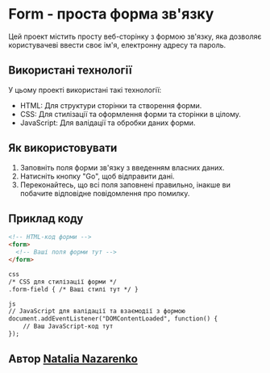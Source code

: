 # Form - проста форма зв'язку

Цей проект містить просту веб-сторінку з формою зв'язку, яка дозволяє користувачеві ввести своє ім'я, електронну адресу та пароль.

## Використані технології

У цьому проекті використані такі технології:

- HTML: Для структури сторінки та створення форми.
- CSS: Для стилізації та оформлення форми та сторінки в цілому.
- JavaScript: Для валідації та обробки даних форми.

## Як використовувати

1. Заповніть поля форми зв'язку з введенням власних даних.
2. Натисніть кнопку "Go", щоб відправити дані.
3. Переконайтесь, що всі поля заповнені правильно, інакше ви побачите відповідне повідомлення про помилку.

## Приклад коду

````html
<!-- HTML-код форми -->
<form>
  <!-- Ваші поля форми тут -->
</form>

css 
/* CSS для стилізації форми */ 
.form-field { /* Ваші стилі тут */ } 

js
// JavaScript для валідації та взаємодії з формою
document.addEventListener("DOMContentLoaded", function() { 
    // Ваш JavaScript-код тут 
});
````

## Автор [Natalia Nazarenko](https://github.com/NataliaNazarenko/Form)
